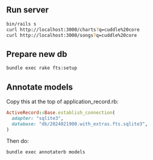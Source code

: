 ## Run server

```sh
bin/rails s
curl http://localhost:3000/charts?q=cuddle%20core
curl http://localhost:3000/songs?q=cuddle%20core
```

## Prepare new db

```sh
bundle exec rake fts:setup
```

## Annotate models

Copy this at the top of application_record.rb:

```rb
ActiveRecord::Base.establish_connection(
  adapter: "sqlite3",
  database: "db/2024021900.with_extras.fts.sqlite3",
)
```

Then do:

```sh
bundle exec annotaterb models
```
